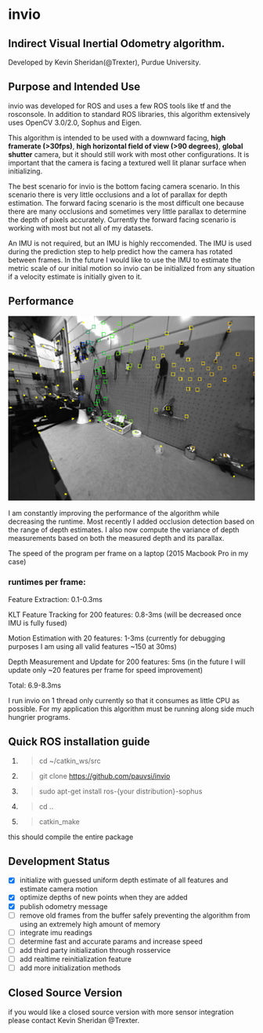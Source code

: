 # invio
## Indirect Visual Inertial Odometry algorithm.
Developed by Kevin Sheridan(@Trexter), Purdue University.

## Purpose and Intended Use
invio was developed for ROS and uses a few ROS tools like tf and the rosconsole. In addition to standard ROS libraries, this algorithm extensively uses OpenCV 3.0/2.0, Sophus and Eigen.

This algorithm is intended to be used with a downward facing, **high framerate (>30fps)**, **high horizontal field of view (>90 degrees)**, **global shutter** camera, but it should still work with most other configurations. It is important that the camera is facing a textured well lit planar surface when initializing.

The best scenario for invio is the bottom facing camera scenario. In this scenario there is very little occlusions and a lot of parallax for depth estimation. The forward facing scenario is the most difficult one because there are many occlusions and sometimes very little parallax to determine the depth of pixels accurately. Currently the forward facing scenario is working with most but not all of my datasets.

An IMU is not required, but an IMU is highly reccomended. The IMU is used during the prediction step to help predict how the camera has rotated between frames. In the future I would like to use the IMU to estimate the metric scale of our initial motion so invio can be initialized from any situation if a velocity estimate is initially given to it.

## Performance

![Small Scale Results](/images/invio1.png)

I am constantly improving the performance of the algorithm while decreasing the runtime. Most recently I added occlusion detection based on the range of depth estimates. I also now compute the variance of depth measurements based on both the measured depth and its parallax.

The speed of the program per frame on a laptop (2015 Macbook Pro in my case) 
### runtimes per frame:
Feature Extraction: 0.1-0.3ms

KLT Feature Tracking for 200 features: 0.8-3ms (will be decreased once IMU is fully fused)

Motion Estimation with 20 features: 1-3ms (currently for debugging purposes I am using all valid features ~150 at 30ms)

Depth Measurement and Update for 200 features: 5ms (in the future I will update only ~20 features per frame for speed improvement)

Total: 6.9-8.3ms 

I run invio on 1 thread only currently so that it consumes as little CPU as possible. For my application this algorithm must be running along side much hungrier programs.


## Quick ROS installation guide

1. >cd ~/catkin_ws/src
2. >git clone https://github.com/pauvsi/invio
3. >sudo apt-get install ros-{your distribution}-sophus
4. >cd ..
5. >catkin_make

this should compile the entire package

## Development Status

- [x] initialize with guessed uniform depth estimate of all features and estimate camera motion
- [x] optimize depths of new points when they are added
- [x] publish odometry message
- [ ] remove old frames from the buffer safely preventing the algorithm from using an extremely high amount of memory
- [ ] integrate imu readings
- [ ] determine fast and accurate params and increase speed
- [ ] add third party initialization through rosservice
- [ ] add realtime reinitialization feature
- [ ] add more initialization methods

## Closed Source Version

if you would like a closed source version with more sensor integration please contact Kevin Sheridan @Trexter.
